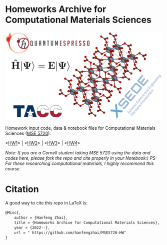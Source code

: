 # Homeworks Archive for Computational Materials Sciences

<img src=/HW1/mse5720.png width=550/>

Homework input code, data & notebook files for Computational Materials Sciences ([MSE 5720](https://courses.cornell.edu/preview_course_nopop.php?catoid=31&coid=493002)). 

<[HW1](https://hanfengzhai.net/file/HW1_MSE5720.html)> | <[HW2](https://hanfengzhai.net/file/HW2_MSE5720.html)> | <[HW3](https://hanfengzhai.net/file/HW3_MSE5720.html)> | <[HW4](https://hanfengzhai.net/file/HW4_MSE5720_.html)>

*Note: If you are a Cornell student taking MSE 5720 using the data and codes here, please fork the repo and cite properly in your Notebook:) 
PS: For these researching computational materials, I highly recommend this course.*

Citation
============

A good way to cite this repo in LaTeX is:

```
@Misc{,
    author = {Hanfeng Zhai},
    title = {Homeworks Archive for Computational Materials Sciences},
    year = {2022--},
    url = " https://github.com/hanfengzhai/MSE5720-HW"
}
```
